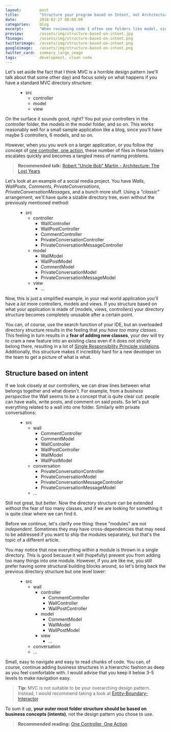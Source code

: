 ```yaml
---
layout:        post
title:         "Structure your program based on Intent, not Architecture"
date:          2018-02-27 00:00:00
categories:    blog
excerpt:       "When reviewing code I often see folders like model, view, controller, form, etc. There is a way to make your folder names talk, but this ain't it."
preview:       /assets/img/structure-based-on-intent.jpg
fbimage:       /assets/img/structure-based-on-intent.png
twitterimage:  /assets/img/structure-based-on-intent.png
googleimage:   /assets/img/structure-based-on-intent.png
twitter_card:  summary_large_image
tags:          development, clean code
---
```


Let's set aside the fact that I think MVC is a horrible design pattern (we'll talk about that some other day) and focus
solely on what happens if you have a standard MVC directory structure:

<figure>
<ul class="tree">
  <li class="tree__item tree__item--folder">
    src
    <ul class="tree__subtree">
      <li class="tree__item tree__item--folder">controller</li>
      <li class="tree__item tree__item--folder">model</li>
      <li class="tree__item tree__item--folder">view</li>
    </ul>
  </li>
</ul>
</figure>
  
On the surface it sounds good, right? You put your controllers in the controller folder, the models in the model folder,
and so on. This works reasonably well for a small sample application like a blog, since you'll have maybe 5 controllers,
6 models, and so on.

However, when you you work on a larger application, or you follow the concept of
[one controller, one action](/blog/one-controller-one-action), these number of files in these folders escalates quickly
and becomes a tangled mess of naming problems.

> **Recommended talk:** [Robert "Uncle Bob" Martin - Architecture: The Lost Years](https://www.youtube.com/watch?v=HhNIttd87xs)

Let's look at an example of a social media project. You have *Walls*, *WallPosts*, *Comments*, *PrivateConversations*, 
*PrivateConversationMessages*, and a bunch more stuff. Using a *"classic"* arrangement, we'll have quite a sizable
directory tree, even without the previously mentioned method:

<figure>
<ul class="tree">
  <li class="tree__item tree__item--folder">
    src
    <ul class="tree__subtree">
      <li class="tree__item tree__item--folder">
        controller
        <ul class="tree__subtree">
          <li class="tree__item tree__item--file">
            WallController
          </li>
          <li class="tree__item tree__item--file">
            WallPostController
          </li>
          <li class="tree__item tree__item--file">
            CommentController
          </li>
          <li class="tree__item tree__item--file">
            PrivateConversationController
          </li>
          <li class="tree__item tree__item--file">
            PrivateConversationMessageController
          </li>
        </ul>
      </li>
      <li class="tree__item tree__item--folder">
        model
        <ul class="tree__subtree">
          <li class="tree__item tree__item--file">
            WallModel
          </li>
          <li class="tree__item tree__item--file">
            WallPostModel
          </li>
          <li class="tree__item tree__item--file">
            CommentModel
          </li>
          <li class="tree__item tree__item--file">
            PrivateConversationModel
          </li>
          <li class="tree__item tree__item--file">
            PrivateConversationMessageModel
          </li>
        </ul>
      </li>
      <li class="tree__item tree__item--folder">
        view
        <ul class="tree__subtree">
          <li class="tree__item tree__item--file">
            ...
          </li>
        </ul>
      </li>
    </ul>
  </li>
</ul>
</figure>

Now, this is just a simplified example, in your real world application you'll have a *lot* more controllers, models
and views. If you structure based on what your application is made of (models, views, controllers) your directory
structure becomes completely unusable after a certain point.

You can, of course, use the search function of your IDE, but an overloaded directory structure results in the feeling
that *you have too many classes*. This feeling in turn results in a **fear of adding new classes**, your dev will try to
cram a new feature into an existing class even if it does not strictly belong there, resulting in a lot of [Single
Responsibility Principle violations](/blog/clean-code-responsibilities). Additionally, this structure makes it
incredibly hard for a new developer on the team to get a picture of what is what.

## Structure based on intent

If we look closely at our controllers, we can draw lines between what belongs together and what doesn't. For example,
from a *business perspective* the Wall seems to be a concept that is quite clear cut: people can have walls, write
posts, and comment on said posts. So let's put everything related to a wall into one folder. Similarly with private
conversations:

<figure>
<ul class="tree">
  <li class="tree__item tree__item--folder">
    src
    <ul class="tree__subtree">
      <li class="tree__item tree__item--folder">
        wall
        <ul class="tree__subtree">
          <li class="tree__item tree__item--file">
            CommentController
          </li>
          <li class="tree__item tree__item--file">
            CommentModel
          </li>
          <li class="tree__item tree__item--file">
            WallController
          </li>
          <li class="tree__item tree__item--file">
            WallPostController
          </li>
          <li class="tree__item tree__item--file">
            WallModel
          </li>
          <li class="tree__item tree__item--file">
            WallPostModel
          </li>
        </ul>
      </li>
      <li class="tree__item tree__item--folder">
        conversation
        <ul class="tree__subtree">
          <li class="tree__item tree__item--file">
            PrivateConversationController
          </li>
          <li class="tree__item tree__item--file">
            PrivateConversationModel
          </li>
          <li class="tree__item tree__item--file">
            PrivateConversationMessageController
          </li>
          <li class="tree__item tree__item--file">
            PrivateConversationMessageModel
          </li>
        </ul>
      </li>
      <li class="tree__item tree__item--folder">
        ...
      </li>
    </ul>
  </li>
</ul>
</figure>

Still not great, but *better*. Now the directory structure can be extended without the fear of too many classes, and if
we are looking for something it is quite clear where we can find it.

Before we continue, let's clarify one thing: these "modules" are not *independent*. Sometimes they may have 
cross-dependencies that may need to be addressed if you want to ship the modules separately, but that's the topic of a
different article.

You may notice that now everything within a module is thrown in a single directory. This is good because it will
(hopefully) prevent you from adding too many things into one module. However, if you are like me, you still prefer
having some structural building blocks around, so let's bring back the previous directory structure but one level lower:

<figure>
<ul class="tree">
  <li class="tree__item tree__item--folder">
    src
    <ul class="tree__subtree">
      <li class="tree__item tree__item--folder">
        wall
        <ul class="tree__subtree">
          <li class="tree__item tree__item--folder">
            controller
            <ul class="tree__subtree">
              <li class="tree__item tree__item--file">
                CommentController
              </li>
              <li class="tree__item tree__item--file">
                WallController
              </li>
              <li class="tree__item tree__item--file">
                WallPostController
              </li>
            </ul>
          </li>
          <li class="tree__item tree__item--folder">
            model
            <ul class="tree__subtree">
              <li class="tree__item tree__item--file">
                CommentModel
              </li>
              <li class="tree__item tree__item--file">
                WallModel
              </li>
              <li class="tree__item tree__item--file">
                WallPostModel
              </li>
            </ul>
          </li>
          <li class="tree__item tree__item--folder">
            view
            <ul class="tree__subtree">
              <li class="tree__item tree__item--file">
                ...
              </li>
            </ul>
          </li>
        </ul>
      </li>
      <li class="tree__item tree__item--folder">
        conversation
        <li class="tree__item tree__item--folder">
          ...
        </li>
      </li>
    </ul>
  </li>
</ul>
</figure>

Small, easy to navigate and easy to read chunks of code. You can, of course, continue adding business structures in
a hierarchic fashion as deep as you feel comfortable with. I would advise that you keep it below 3-5 levels to make
navigation easy.

> **Tip:** MVC is not suitable to be your overarching design pattern. Instead, I would recommend taking a look at
> [Entity-Boundary-Interactor](http://ebi.readthedocs.io/en/latest/)

To sum it up, **your outer most folder structure should be based on business concepts (intents)**, not the design pattern
you chose to use.

> **Recommended reading:** [One Controller, One Action](/blog/one-controller-one-action)
